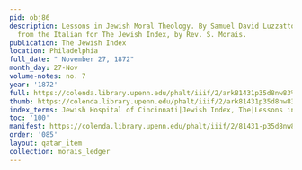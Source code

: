 ```yaml
---
pid: obj86
description: Lessons in Jewish Moral Theology. By Samuel David Luzzatto [...] Translated
  from the Italian for The Jewish Index, by Rev. S. Morais.
publication: The Jewish Index
location: Philadelphia
full_date: " November 27, 1872"
month_day: 27-Nov
volume-notes: no. 7
year: '1872'
full: https://colenda.library.upenn.edu/phalt/iiif/2/ark81431p35d8nw83%2FSHA256E-s9117376--910aef51fd7e43c26b6af5bff8950f29ffba350076aff792e19a0a0f2dd182c8.jpeg/full/3500,/0/default.jpg
thumb: https://colenda.library.upenn.edu/phalt/iiif/2/ark81431p35d8nw83%2FSHA256E-s9117376--910aef51fd7e43c26b6af5bff8950f29ffba350076aff792e19a0a0f2dd182c8.jpeg/full/!200,200/0/default.jpg
index_terms: Jewish Hospital of Cincinnati|Jewish Index, The|Lessons in Moral Theology
toc: '100'
manifest: https://colenda.library.upenn.edu/phalt/iiif/2/81431-p35d8nw83/manifest
order: '085'
layout: qatar_item
collection: morais_ledger
---
```

